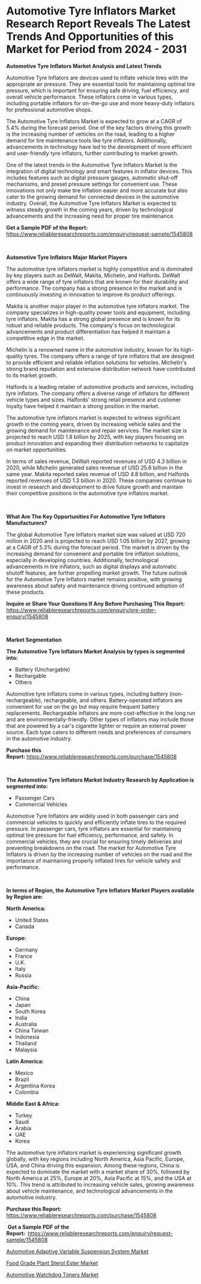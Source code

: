 <p><h1>Automotive Tyre Inflators Market Research Report Reveals The Latest Trends And Opportunities of this Market for Period from 2024 - 2031</h1></p><p><strong>Automotive Tyre Inflators Market Analysis and Latest Trends</strong></p>
<p><p>Automotive Tyre Inflators are devices used to inflate vehicle tires with the appropriate air pressure. They are essential tools for maintaining optimal tire pressure, which is important for ensuring safe driving, fuel efficiency, and overall vehicle performance. These inflators come in various types, including portable inflators for on-the-go use and more heavy-duty inflators for professional automotive shops.</p><p>The Automotive Tyre Inflators Market is expected to grow at a CAGR of 5.4% during the forecast period. One of the key factors driving this growth is the increasing number of vehicles on the road, leading to a higher demand for tire maintenance tools like tyre inflators. Additionally, advancements in technology have led to the development of more efficient and user-friendly tyre inflators, further contributing to market growth.</p><p>One of the latest trends in the Automotive Tyre Inflators Market is the integration of digital technology and smart features in inflator devices. This includes features such as digital pressure gauges, automatic shut-off mechanisms, and preset pressure settings for convenient use. These innovations not only make tire inflation easier and more accurate but also cater to the growing demand for connected devices in the automotive industry. Overall, the Automotive Tyre Inflators Market is expected to witness steady growth in the coming years, driven by technological advancements and the increasing need for proper tire maintenance.</p></p>
<p><strong>Get a Sample PDF of the Report:&nbsp;</strong> <a href="https://www.reliableresearchreports.com/enquiry/request-sample/1545808">https://www.reliableresearchreports.com/enquiry/request-sample/1545808</a></p>
<p>&nbsp;</p>
<p><strong>Automotive Tyre Inflators Major Market Players</strong></p>
<p><p>The automotive tyre inflators market is highly competitive and is dominated by key players such as DeWalt, Makita, Michelin, and Halfords. DeWalt offers a wide range of tyre inflators that are known for their durability and performance. The company has a strong presence in the market and is continuously investing in innovation to improve its product offerings.</p><p>Makita is another major player in the automotive tyre inflators market. The company specializes in high-quality power tools and equipment, including tyre inflators. Makita has a strong global presence and is known for its robust and reliable products. The company's focus on technological advancements and product differentiation has helped it maintain a competitive edge in the market.</p><p>Michelin is a renowned name in the automotive industry, known for its high-quality tyres. The company offers a range of tyre inflators that are designed to provide efficient and reliable inflation solutions for vehicles. Michelin's strong brand reputation and extensive distribution network have contributed to its market growth.</p><p>Halfords is a leading retailer of automotive products and services, including tyre inflators. The company offers a diverse range of inflators for different vehicle types and sizes. Halfords' strong retail presence and customer loyalty have helped it maintain a strong position in the market.</p><p>The automotive tyre inflators market is expected to witness significant growth in the coming years, driven by increasing vehicle sales and the growing demand for maintenance and repair services. The market size is projected to reach USD 1.8 billion by 2025, with key players focusing on product innovation and expanding their distribution networks to capitalize on market opportunities.</p><p>In terms of sales revenue, DeWalt reported revenues of USD 4.3 billion in 2020, while Michelin generated sales revenue of USD 25.6 billion in the same year. Makita reported sales revenue of USD 4.8 billion, and Halfords reported revenues of USD 1.3 billion in 2020. These companies continue to invest in research and development to drive future growth and maintain their competitive positions in the automotive tyre inflators market.</p></p>
<p>&nbsp;</p>
<p><strong>What Are The Key Opportunities For Automotive Tyre Inflators Manufacturers?</strong></p>
<p><p>The global Automotive Tyre Inflators market size was valued at USD 720 million in 2020 and is projected to reach USD 1.05 billion by 2027, growing at a CAGR of 5.3% during the forecast period. The market is driven by the increasing demand for convenient and portable tire inflation solutions, especially in developing countries. Additionally, technological advancements in tire inflators, such as digital displays and automatic shutoff features, are further propelling market growth. The future outlook for the Automotive Tyre Inflators market remains positive, with growing awareness about safety and maintenance driving continued adoption of these products.</p></p>
<p><strong>Inquire or Share Your Questions If Any Before Purchasing This Report:</strong> <a href="https://www.reliableresearchreports.com/enquiry/pre-order-enquiry/1545808">https://www.reliableresearchreports.com/enquiry/pre-order-enquiry/1545808</a></p>
<p>&nbsp;</p>
<p><strong>Market Segmentation</strong></p>
<p><strong>The Automotive Tyre Inflators Market Analysis by types is segmented into:</strong></p>
<p><ul><li>Battery (Unchargable)</li><li>Rechargable</li><li>Others</li></ul></p>
<p><p>Automotive tyre inflators come in various types, including battery (non-rechargeable), rechargeable, and others. Battery-operated inflators are convenient for use on the go but may require frequent battery replacements. Rechargeable inflators are more cost-effective in the long run and are environmentally-friendly. Other types of inflators may include those that are powered by a car's cigarette lighter or require an external power source. Each type caters to different needs and preferences of consumers in the automotive industry.</p></p>
<p><strong>Purchase this Report:&nbsp;</strong><a href="https://www.reliableresearchreports.com/purchase/1545808">https://www.reliableresearchreports.com/purchase/1545808</a></p>
<p>&nbsp;</p>
<p><strong>The Automotive Tyre Inflators Market Industry Research by Application is segmented into:</strong></p>
<p><ul><li>Passenger Cars</li><li>Commercial Vehicles</li></ul></p>
<p><p>Automotive Tyre Inflators are widely used in both passenger cars and commercial vehicles to quickly and efficiently inflate tires to the required pressure. In passenger cars, tyre inflators are essential for maintaining optimal tire pressure for fuel efficiency, performance, and safety. In commercial vehicles, they are crucial for ensuring timely deliveries and preventing breakdowns on the road. The market for Automotive Tyre Inflators is driven by the increasing number of vehicles on the road and the importance of maintaining properly inflated tires for vehicle safety and performance.</p></p>
<p>&nbsp;</p>
<p><strong>In terms of Region, the Automotive Tyre Inflators Market Players available by Region are:</strong></p>
<p>
    <p> <strong> North America: </strong>
        <ul>
            <li>United States</li>
            <li>Canada</li>
        </ul>
        </p> 
    <p> <strong> Europe: </strong>
        <ul>
            <li>Germany</li>
            <li>France</li>
            <li>U.K.</li>
            <li>Italy</li>
            <li>Russia</li>
        </ul>
        </p> 
    <p> <strong> Asia-Pacific: </strong>
        <ul>
            <li>China</li>
            <li>Japan</li>
            <li>South Korea</li>
            <li>India</li>
            <li>Australia</li>
            <li>China Taiwan</li>
            <li>Indonesia</li>
            <li>Thailand</li>
            <li>Malaysia</li>
        </ul>
        </p> 
    <p> <strong> Latin America: </strong>
        <ul>
            <li>Mexico</li>
            <li>Brazil</li>
            <li>Argentina Korea</li>
            <li>Colombia</li>
        </ul>
        </p> 
    <p> <strong> Middle East & Africa: </strong>
        <ul>
            <li>Turkey</li>
            <li>Saudi</li>
            <li>Arabia</li>
            <li>UAE</li>
            <li>Korea</li>
        </ul>
    </p>
    </p>
<p><p>The automotive tyre inflators market is experiencing significant growth globally, with key regions including North America, Asia Pacific, Europe, USA, and China driving this expansion. Among these regions, China is expected to dominate the market with a market share of 30%, followed by North America at 25%, Europe at 20%, Asia Pacific at 15%, and the USA at 10%. This trend is attributed to increasing vehicle sales, growing awareness about vehicle maintenance, and technological advancements in the automotive industry.</p></p>
<p><strong>Purchase this Report: </strong><a href="https://www.reliableresearchreports.com/purchase/1545808">https://www.reliableresearchreports.com/purchase/1545808</a></p>
<p>&nbsp;<strong>Get a Sample PDF of the Report:&nbsp;&nbsp;</strong><a href="https://www.reliableresearchreports.com/enquiry/request-sample/1545808">https://www.reliableresearchreports.com/enquiry/request-sample/1545808</a></p>
<p><strong></strong></p>
<p><p><a href="https://github.com/nancykennedykellievqfqt2/Market-Research-Report-List-1/blob/main/automotive-adaptive-variable-suspension-system-market.md">Automotive Adaptive Variable Suspension System Market</a></p><p><a href="https://view.publitas.com/reportprime-1/food-grade-plant-sterol-ester-market-dynamics-2023-2030-also-about-its-market-trends-projections-and-opportunities/">Food Grade Plant Sterol Ester Market</a></p><p><a href="https://github.com/seekum/Market-Research-Report-List-1/blob/main/automotive-watchdog-timers-market.md">Automotive Watchdog Timers Market</a></p></p>